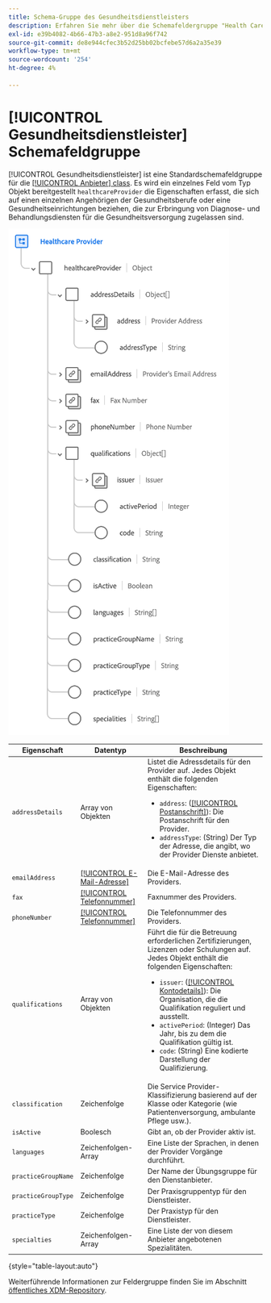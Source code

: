 ```yaml
---
title: Schema-Gruppe des Gesundheitsdienstleisters
description: Erfahren Sie mehr über die Schemafeldergruppe "Health Care Provider".
exl-id: e39b4082-4b66-47b3-a8e2-951d8a96f742
source-git-commit: de8e944cfec3b52d25bb02bcfebe57d6a2a35e39
workflow-type: tm+mt
source-wordcount: '254'
ht-degree: 4%

---
```


# [!UICONTROL Gesundheitsdienstleister] Schemafeldgruppe

[!UICONTROL Gesundheitsdienstleister] ist eine Standardschemafeldgruppe für die [[!UICONTROL Anbieter] class](../../classes/provider.md). Es wird ein einzelnes Feld vom Typ Objekt bereitgestellt `healthcareProvider` die Eigenschaften erfasst, die sich auf einen einzelnen Angehörigen der Gesundheitsberufe oder eine Gesundheitseinrichtungen beziehen, die zur Erbringung von Diagnose- und Behandlungsdiensten für die Gesundheitsversorgung zugelassen sind.

![](../../images/field-groups/healthcare-provider.png)

| Eigenschaft | Datentyp | Beschreibung |
| --- | --- | --- |
| `addressDetails` | Array von Objekten | Listet die Adressdetails für den Provider auf. Jedes Objekt enthält die folgenden Eigenschaften: <ul><li>`address`: ([[!UICONTROL Postanschrift]](../../data-types/postal-address.md)): Die Postanschrift für den Provider.</li><li>`addressType`: (String) Der Typ der Adresse, die angibt, wo der Provider Dienste anbietet.</li></ul> |
| `emailAddress` | [[!UICONTROL E-Mail-Adresse]](../../data-types/email-address.md) | Die E-Mail-Adresse des Providers. |
| `fax` | [[!UICONTROL Telefonnummer]](../../data-types/phone-number.md) | Faxnummer des Providers. |
| `phoneNumber` | [[!UICONTROL Telefonnummer]](../../data-types/phone-number.md) | Die Telefonnummer des Providers. |
| `qualifications` | Array von Objekten | Führt die für die Betreuung erforderlichen Zertifizierungen, Lizenzen oder Schulungen auf. Jedes Objekt enthält die folgenden Eigenschaften: <ul><li>`issuer`: ([[!UICONTROL Kontodetails]](../../data-types/account-details.md)): Die Organisation, die die Qualifikation reguliert und ausstellt.</li><li>`activePeriod`: (Integer) Das Jahr, bis zu dem die Qualifikation gültig ist.</li><li>`code`: (String) Eine kodierte Darstellung der Qualifizierung.</li></ul> |
| `classification` | Zeichenfolge | Die Service Provider-Klassifizierung basierend auf der Klasse oder Kategorie (wie Patientenversorgung, ambulante Pflege usw.). |
| `isActive` | Boolesch | Gibt an, ob der Provider aktiv ist. |
| `languages` | Zeichenfolgen-Array | Eine Liste der Sprachen, in denen der Provider Vorgänge durchführt. |
| `practiceGroupName` | Zeichenfolge | Der Name der Übungsgruppe für den Dienstanbieter. |
| `practiceGroupType` | Zeichenfolge | Der Praxisgruppentyp für den Dienstleister. |
| `practiceType` | Zeichenfolge | Der Praxistyp für den Dienstleister. |
| `specialties` | Zeichenfolgen-Array | Eine Liste der von diesem Anbieter angebotenen Spezialitäten. |

{style="table-layout:auto"}

Weiterführende Informationen zur Feldergruppe finden Sie im Abschnitt [öffentliches XDM-Repository](https://github.com/adobe/xdm/blob/master/components/fieldgroups/provider/healthcare-provider-details.schema.json).
